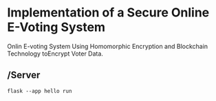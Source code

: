 # Implementation of a Secure Online E-Voting System

Onlin E-voting System Using Homomorphic Encryption and Blockchain Technology toEncrypt Voter Data.

## /Server

`flask --app hello run`
